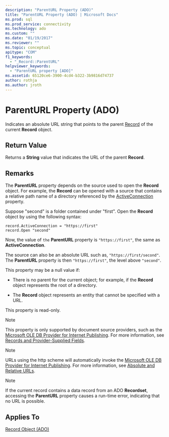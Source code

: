 ```yaml
---
description: "ParentURL Property (ADO)"
title: "ParentURL Property (ADO) | Microsoft Docs"
ms.prod: sql
ms.prod_service: connectivity
ms.technology: ado
ms.custom: ""
ms.date: "01/19/2017"
ms.reviewer: ""
ms.topic: conceptual
apitype: "COM"
f1_keywords: 
  - "_Record::ParentURL"
helpviewer_keywords: 
  - "ParentURL property [ADO]"
ms.assetid: 65120ce6-3900-4cd4-b322-3b9816d74737
author: rothja
ms.author: jroth
---
```

# ParentURL Property (ADO)
Indicates an absolute URL string that points to the parent [Record](./record-object-ado.md) of the current **Record** object.  
  
## Return Value  
 Returns a **String** value that indicates the URL of the parent **Record**.  
  
## Remarks  
 The **ParentURL** property depends on the source used to open the **Record** object. For example, the **Record** can be opened with a source that contains a relative path name of a directory referenced by the [ActiveConnection](./activeconnection-property-ado.md) property.  
  
 Suppose "second" is a folder contained under "first". Open the **Record** object by using the following syntax:  
  
```  
record.ActiveConnection = "https://first"  
record.Open "second"  
```  
  
 Now, the value of `the` **ParentURL** property is `"https://first"`, the same as **ActiveConnection**.  
  
 The source can also be an absolute URL such as, `"https://first/second"`. The **ParentURL** property is then `"https://first"`, the level above `"second"`.  
  
 This property may be a null value if:  
  
-   There is no parent for the current object; for example, if the **Record** object represents the root of a directory.  
  
-   The **Record** object represents an entity that cannot be specified with a URL.  
  
 This property is read-only.  
  
> [!NOTE]
>  This property is only supported by document source providers, such as the [Microsoft OLE DB Provider for Internet Publishing](../../guide/appendixes/microsoft-ole-db-provider-for-internet-publishing.md). For more information, see [Records and Provider-Supplied Fields](../../guide/data/records-and-provider-supplied-fields.md).  
  
> [!NOTE]
>  URLs using the http scheme will automatically invoke the [Microsoft OLE DB Provider for Internet Publishing](../../guide/appendixes/microsoft-ole-db-provider-for-internet-publishing.md). For more information, see [Absolute and Relative URLs](../../guide/data/absolute-and-relative-urls.md).  
  
> [!NOTE]
>  If the current record contains a data record from an ADO **Recordset**, accessing the **ParentURL** property causes a run-time error, indicating that no URL is possible.  
  
## Applies To  
 [Record Object (ADO)](./record-object-ado.md)